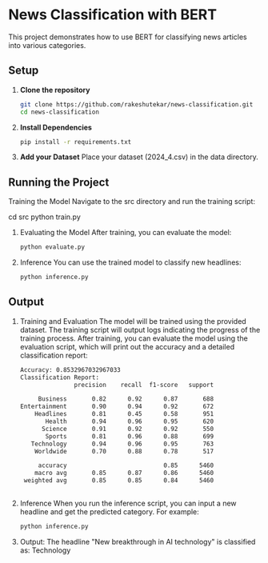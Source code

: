 # News Classification with BERT

This project demonstrates how to use BERT for classifying news articles into various categories.


## Setup

1. **Clone the repository**

   ```bash
   git clone https://github.com/rakeshutekar/news-classification.git
   cd news-classification
2. **Install Dependencies**
    ```bash
    pip install -r requirements.txt
3. **Add your Dataset**
    Place your dataset (2024_4.csv) in the data directory.

## Running the Project

Training the Model
Navigate to the src directory and run the training script:

cd src
python train.py
1. Evaluating the Model
   After training, you can evaluate the model:
   ```bash
   python evaluate.py
2. Inference
You can use the trained model to classify new headlines:
   ```bash
   python inference.py


## Output

1. Training and Evaluation
The model will be trained using the provided dataset. The training script will output logs indicating the progress of the training process. After training, you can evaluate the model using the evaluation script, which will print out the accuracy and a detailed classification report:
   ```bash
   Accuracy: 0.8532967032967033
   Classification Report: 
                  precision    recall  f1-score   support
   
        Business       0.82      0.92      0.87       688
   Entertainment       0.90      0.94      0.92       672
       Headlines       0.81      0.45      0.58       951
          Health       0.94      0.96      0.95       620
         Science       0.91      0.92      0.92       550
          Sports       0.81      0.96      0.88       699
      Technology       0.94      0.96      0.95       763
       Worldwide       0.70      0.88      0.78       517
   
        accuracy                           0.85      5460
       macro avg       0.85      0.87      0.86      5460
    weighted avg       0.85      0.85      0.84      5460
 
1. Inference
When you run the inference script, you can input a new headline and get the predicted category. For example:
   ```bash
   python inference.py
2. Output:
   The headline "New breakthrough in AI technology" is classified as: Technology
